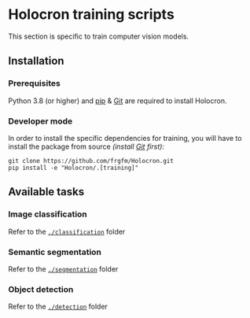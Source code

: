 # Holocron training scripts

This section is specific to train computer vision models.


## Installation

### Prerequisites

Python 3.8 (or higher) and [pip](https://pip.pypa.io/en/stable/) & [Git](https://git-scm.com/book/en/v2/Getting-Started-Installing-Git) are required to install Holocron.


### Developer mode

In order to install the specific dependencies for training, you will have to install the package from source *(install [Git](https://git-scm.com/book/en/v2/Getting-Started-Installing-Git) first)*:

```shell
git clone https://github.com/frgfm/Holocron.git
pip install -e "Holocron/.[training]"
```

## Available tasks

### Image classification

Refer to the [`./classification`](classification) folder

### Semantic segmentation

Refer to the [`./segmentation`](segmentation) folder

### Object detection

Refer to the [`./detection`](detection) folder
